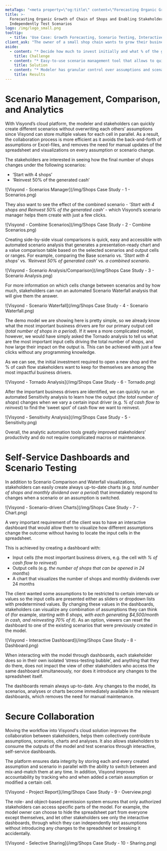 ```yaml
---
metaTags: "<meta property=\"og:title\" content=\"Forecasting Organic Growth of Chain of Shops and Enabling Stakeholders to Independently Test Scenarios\"/>\r\n<meta property=\"og:type\" content=\"website\" />\r\n<meta property=\"og:image\" content=\"https://visyond.com/img/Visyond Shops Case Study thumbnail 1200x628.png\"/>\r\n<meta property=\"og:description\" content=\"Forecasting Organic Growth of Chain of Shops and Enabling Stakeholders to Independently Test Scenarios\"/>\r\n<meta property=\"og:url\" content=\"https://visyond.com/casestudy/forecasting-organic-growth-of-chain-of-shops/\" />"
title: >-
  Forecasting Organic Growth of Chain of Shops and Enabling Stakeholders to
  Independently Test Scenarios
logo: /img/logo_small.png
tooltip:
  - title: 'Use Case: Growth Forecasting, Scenario Testing, Interactive Dashboards'
client_ask: "The owner of a small shop chain wants to grow their business and fund the expansion by partially reinvesting the cash flow generated by the existing shops to open new locations.\r\n\nThe stakeholders want to understand what % of the generated cash flow to reinvest in order to open more shops within 24 months. Additionally, the stakeholders want a responsive visualization of the model that would allow them to play with the numbers and see how different scenarios affect the number of opened shops at the end of the period.\r\n\nThe model demonstrated in this case study takes the following assumptions as inputs:\n\n* The initial investment to open a shop\r\n* The cash flow generated from each location\r\n* The amount stakeholders want to reinvest\r\n\nWith Visyond, in the short video below, we will visualize the number of shops that can be opened over time, create and compare different scenarios, and build an interactive dashboard for stakeholders to test scenarios independently.\r\n\n<iframe width=\"1600\" height=\"900\" src=\"https://www.youtube.com/embed/Mlwsq6LUTXI\" frameborder=\"0\" allow=\"accelerometer; autoplay; clipboard-write; encrypted-media; gyroscope; picture-in-picture\" allowfullscreen=\"\"></iframe>"
aside:
  - content: "* Decide how much to invest initially and what % of the generated cash flow to reinvest in order to grow to a certain number of new locations in 24 months. \r\n* Track cash, dividends and valuation over time.\r\n* Visualize the number of shops, cash generated and valuation at the same time under different scenarios. \r\n* Collaboratively create and compare various scenarios and test them independently.\r\n"
    title: Challenge
  - content: "* Easy-to-use scenario management tool that allows to quickly create and combine scenarios without overwriting assumptions of other stakeholders.\r\n* Automated Scenario Comparison that helps compare multiple scenarios on-the-fly , and Scenario Waterfall Analysis to visualize which drivers change between scenarios and by how much.\r\n* Automated Tornado Analysis to help identify the most impactful input drivers, and Sensitivity Analysis to find out how exactly other drivers affect it.\r\n* Interactive, self-service, spreadsheet-driven dashboards that can be securely shared with stakeholders for them to test scenarios independently in their own isolated ‘sandbox’.\r\n"
    title: Solution
  - content: "* Modeler has granular control over assumptions and scenarios, and can easily manage stakeholders’ access to the model and dashboards.\r\n* Stakeholders can securely test scenarios through interactive dashboards and find an optimal growth strategy.\r\n* Stakeholders can contribute their own assumptions in the model without overwriting data, provided they are given access to the model.\r\n* Stakeholders can run their own analyses and contribute insights with the help of easy-to-use, automated analytical tools.\r\n"
    title: Results
---
```

# Scenario Management, Comparison, and Analytics

With Visyond’s cloud platform, the modeler and stakeholders can quickly create different scenarios without overwriting each others’ assumptions since Visyond can store multiple values for each cell in parallel. As a result, the collaboration process is more efficient as it avoids the back-and-forth of assumptions or Excel-files, and removes the need for manual updates of the spreadsheet and visualizations on every assumption or scenario change.

The stakeholders  are interested in seeing how the final number of shops changes under the following scenarios:

* ‘Start with 4 shops’
* ‘Reinvest 50% of the generated cash’

![Visyond - Scenarios Manager](/img/Shops Case Study - 1 - Scenarios.png)

They also want to see the effect of the combined scenario - _‘Start with 4 shops and Reinvest 50% of the generated cash’_ - which Visyond’s scenario manager helps them create with just a few clicks.

![Visyond - Combine Scenarios](/img/Shops Case Study - 2 - Combine Scenarios.png)

Creating side-by-side visual comparisons is quick, easy and accessible with automated scenario analysis that generates a presentation-ready chart and a value comparison table based on the selected scenarios and output cells or ranges.
For example, comparing the Base scenario vs. _‘Start with 4 shops’_ vs. _‘Reinvest 50% of generated cash’_ vs. _a combined scenario_.

![Visyond - Scenario Analysis/Comparison](/img/Shops Case Study - 3 - Scenario Analysis.png)

For more information on which cells change between scenarios and by how much, stakeholders can run an automated Scenario Waterfall analysis that will give them the answer.

![Visyond - Scenario Waterfall](/img/Shops Case Study - 4 - Scenario Waterfall.png)

The demo model we are showing here is pretty simple, so we already know what the most important business drivers are for our primary output cell (_total number of shops in a period_). If it were a more complicated model, however, we would have simply asked the Tornado analysis to tell us what are the most important input cells driving the total number of shops, and how large their impact on the output is. This can be achieved with just a few clicks without any programming knowledge.

As we can see, the initial investment required to open a new shop and the % of cash flow stakeholders want to keep for themselves are among the most impactful business drivers.

![Visyond - Tornado Analysis](/img/Shops Case Study - 6 - Tornado.png)

After the important business drivers are identified, we can quickly run an automated Sensitivity analysis to learn how the output (_the total number of shops_) changes when we vary a certain input driver (e.g. _% of cash flow to reinvest_) to find the ‘sweet spot’ of cash flow we want to reinvest.

![Visyond - Sensitivity Analysis](/img/Shops Case Study - 5 - Sensitivity.png)

Overall, the analytic automation tools greatly improved stakeholders’ productivity and do not require complicated macros or maintenance.

# Self-Service Dashboards and Scenario Testing

In addition to Scenario Comparison and Waterfall visualizations, stakeholders can easily create always up-to-date charts (e.g. _total number of shops and monthly dividend over a period_)  that immediately respond to changes when a scenario or an assumption is switched.

![Visyond - Scenario-driven Charts](/img/Shops Case Study - 7 - Chart.png)

A very important requirement of the client was to have an interactive dashboard that would allow them to visualize how different assumptions change the outcome without having to locate the input cells in the spreadsheet.

This is achieved by creating a dashboard with:

* Input cells (the most important business drivers, e.g. the cell with _% of cash flow to reinvest_)
* Output cells (e.g. _the number of shops that can be opened in 24 months_)
* A chart that visualizes the number of shops and monthly dividends over 24 months

The client wanted some assumptions to be restricted to certain intervals or values so the input cells are presented either as sliders or dropdown lists with predetermined values. By changing these values in the dashboards, stakeholders can visualize any combination of assumptions they can think of (for example, _starting with 6 shops, with each generating $4,500/month in cash, and reinvesting 70% of it_). As an option, viewers can reset the dashboard to one of the existing scenarios that were previously created in the model.

![Visyond - Interactive Dashboard](/img/Shops Case Study - 8 - Dashboard.png)

When interacting with the model through dashboards, each stakeholder does so in their own isolated ‘stress-testing bubble’, and anything that they do there, does not impact the view of other stakeholders who access the same dashboard simultaneously, nor does it introduce any changes to the spreadsheet itself.

The dashboards remain always up-to-date. Any changes to the model, its scenarios, analyses or charts become immediately available in the relevant dashboards, which removes the need for manual maintenance.

# Secure Collaboration

Moving the workflow into Visyond's cloud solution improves the collaboration between stakeholders, helps them collectively contribute assumptions, scenarios, charts and analyses. It also allows stakeholders to consume the outputs of the model and test scenarios through interactive, self-service dashboards.

The platform ensures data integrity by storing each and every created assumption and scenario in parallel with the ability to switch between and mix-and-match them at any time. In addition, Visyond improves accountability by tracking who and when added a certain assumption or modified a certain cell.

![Visyond - Project Report](/img/Shops Case Study - 9 - Overview.png)

The role- and object-based permission system ensures that only authorized stakeholders can access specific parts of the model. For example, the model owner can choose to hide the spreadsheet part from everyone except themselves, and let other stakeholders see only the interactive dashboards, through which they can independently test assumptions without introducing any changes to the spreadsheet or breaking it accidentally.

![Visyond - Selective Sharing](/img/Shops Case Study - 10 - Sharing.png)
